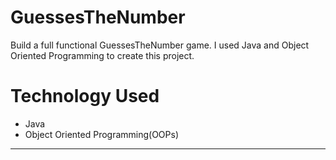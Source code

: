 # GuessesTheNumber
Build a full functional GuessesTheNumber game. I used Java and Object Oriented Programming to create this project.

# Technology Used
- Java
- Object Oriented Programming(OOPs)
---
